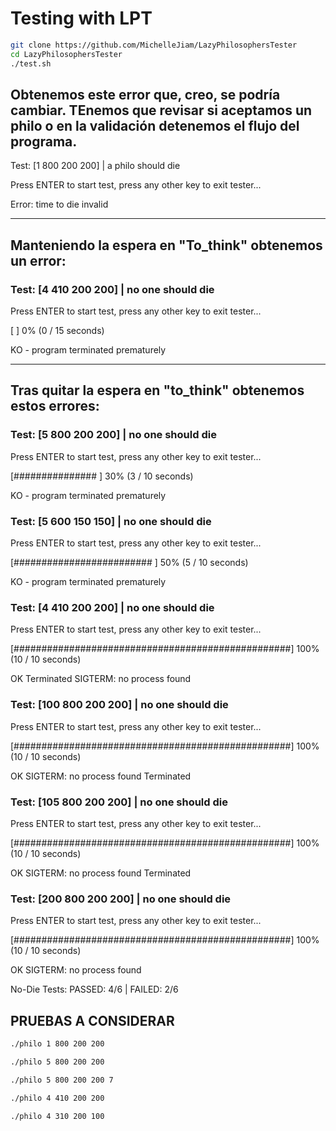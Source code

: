 # Testing with LPT

```bash
git clone https://github.com/MichelleJiam/LazyPhilosophersTester
cd LazyPhilosophersTester
./test.sh
```

## Obtenemos este error que, creo, se podría cambiar. TEnemos que revisar si aceptamos un philo o en la validación detenemos el flujo del programa.

Test: [1 800 200 200] | a philo should die

Press ENTER to start test, press any other key to exit tester...

Error: time to die invalid

--- 

## Manteniendo la espera en "To_think" obtenemos un error:

### Test: [4 410 200 200] | no one should die

Press ENTER to start test, press any other key to exit tester...

[                                                  ] 0% (0 / 15 seconds)

KO - program terminated prematurely

---

## Tras quitar la espera en "to_think" obtenemos estos errores:


### Test: [5 800 200 200] | no one should die

Press ENTER to start test, press any other key to exit tester...

[###############                                   ] 30% (3 / 10 seconds)

KO - program terminated prematurely

### Test: [5 600 150 150] | no one should die

Press ENTER to start test, press any other key to exit tester...

[#########################                         ] 50% (5 / 10 seconds)

KO - program terminated prematurely

### Test: [4 410 200 200] | no one should die

Press ENTER to start test, press any other key to exit tester...

[##################################################] 100% (10 / 10 seconds)

OK
Terminated
SIGTERM: no process found

### Test: [100 800 200 200] | no one should die

Press ENTER to start test, press any other key to exit tester...

[##################################################] 100% (10 / 10 seconds)

OK
SIGTERM: no process found
Terminated

### Test: [105 800 200 200] | no one should die

Press ENTER to start test, press any other key to exit tester...

[##################################################] 100% (10 / 10 seconds)

OK
SIGTERM: no process found
Terminated

### Test: [200 800 200 200] | no one should die

Press ENTER to start test, press any other key to exit tester...

[##################################################] 100% (10 / 10 seconds)

OK
SIGTERM: no process found

No-Die Tests: PASSED: 4/6 | FAILED: 2/6

## PRUEBAS A CONSIDERAR

```bash
./philo 1 800 200 200
```

```bash
./philo 5 800 200 200
```

```bash
./philo 5 800 200 200 7
```

```bash
./philo 4 410 200 200
```

```bash
./philo 4 310 200 100
```
